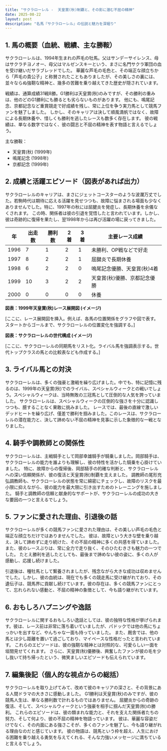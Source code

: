```yaml
---
title: "サクラローレル -  天皇賞(秋)制覇と、その影に潜む不屈の精神"
date: 2025-08-22
layout: post
description: "名馬『サクラローレル』の伝説と魅力を深堀り"
---
```


## 1. 馬の概要（血統、戦績、主な勝鞍）

サクラローレルは、1994年生まれの芦毛の牡馬。父はサンデーサイレンス、母はサクラチヨノオー、母父はマルゼンスキーという、まさに名門サクラ軍団の血を受け継いだサラブレッドでした。  華麗な芦毛の毛色と、その端正な顔立ちから「芦毛の貴公子」と称賛されたこともありましたが、その美しさの裏には、並々ならぬ強靭な精神と、幾多の苦難を乗り越えてきた歴史が隠されています。

戦績は、通算成績31戦8勝。G1勝利は天皇賞(秋)のみですが、その勝利の重みは、他のどのG1勝利にも勝るとも劣らないものがあります。  他にも、鳴尾記念、京都記念など重賞競走で好成績を残し、常に上位を争う実力馬として競馬ファンを魅了しました。  しかし、そのキャリアは決して順風満帆ではなく、故障による長期休養や、惜しくも勝利を逃したレースも数多く存在します。  彼の戦績は、単なる数字ではなく、彼の闘志と不屈の精神を表す物語と言えるでしょう。

主な勝鞍：

* 天皇賞(秋) (1999年)
* 鳴尾記念 (1998年)
* 京都記念 (1999年)


## 2. 成績と活躍エピソード（図表があれば出力）

サクラローレルのキャリアは、まさにジェットコースターのような波瀾万丈でした。若駒時代は期待に応える活躍を見せつつも、故障に悩まされる場面も少なくありませんでした。特に、1997年の秋には屈腱炎を発症し、長期休養を余儀なくされます。  この時、関係者は彼の引退を覚悟したと言われています。しかし、彼は奇跡的に復帰を果たし、翌1998年からは再び活躍の場に戻ってきました。

| 年 | 出走数 | 勝利数 | 2着 | 3着 | 主要レース成績 |
|---|---|---|---|---|---|
| 1996 | 7 | 1 | 2 | 1 |  未勝利、OP戦などで好走 |
| 1997 | 8 | 2 | 2 | 1 |  屈腱炎で長期休養 |
| 1998 | 6 | 2 | 2 | 0 | 鳴尾記念優勝、天皇賞(秋)4着 |
| 1999 | 10 | 3 | 2 | 2 | 天皇賞(秋)優勝、京都記念優勝 |
| 2000 | 0 | 0 | 0 | 0 |  休養 |


**図表：1999年天皇賞(秋)レース展開図 (イメージ)**

[ここに、レース展開図を挿入。例えば、各馬の位置関係をグラフや図で表す。スタートからゴールまで、サクラローレルの位置変化を強調する。]

**図表：サクラローレルの世代構成 (イメージ)**

[ここに、サクラローレルの同期馬をリスト化。ライバル馬を強調表示する。世代トップクラスの馬との比較表なども作成する。]


## 3. ライバル馬との対決

サクラローレルは、多くの強豪と激戦を繰り広げました。中でも、特に記憶に残るのは、1999年の天皇賞(秋)でのライバル、スペシャルウィークとの戦いでしょう。スペシャルウィークは、当時無敗の三冠馬として圧倒的な人気を誇っていました。  サクラローレルは、スペシャルウィークの圧倒的な強さを十分に認識しつつも、臆することなく果敢に挑みました。  レースでは、最後の直線で激しいデッドヒートを繰り広げ、僅差で勝利を掴みました。このレースは、サクラローレルの潜在能力と、決して諦めない不屈の精神を見事に示した象徴的な一戦となりました。


## 4. 騎手や調教師との関係性

サクラローレルは、主戦騎手として岡部幸雄騎手が騎乗しました。岡部騎手は、サクラローレルの能力を誰よりも理解し、彼の特性を活かした騎乗を心掛けていました。  特に、故障からの復帰後、岡部騎手の的確な判断と、サクラローレルへの深い信頼関係が、彼の復活と天皇賞(秋)制覇を支えました。  調教師の尾形充弘調教師も、サクラローレルの状態を常に綿密にチェックし、故障のリスクを最小限に抑えながら、彼の能力を最大限に引き出すためのトレーニングを施しました。  騎手と調教師の信頼と献身的なサポートが、サクラローレルの成功の大きな要因の一つと言えるでしょう。


## 5. ファンに愛された理由、引退後の話

サクラローレルが多くの競馬ファンに愛された理由は、その美しい芦毛の毛色と端正な顔立ちだけではありませんでした。  彼は、故障という大きな壁を乗り越え、決して諦めずに走り続けた、その不屈の精神に多くの共感を得ていました。  また、彼のレースぶりは、常に全力で走り抜く、そのひたむきさも魅力の一つでした。  たとえ勝利を逃したとしても、最後まで諦めない彼の姿に、多くの人が感動し、応援し続けました。

引退後は、種牡馬として繋養されましたが、残念ながら大きな成功は収めませんでした。しかし、彼の血統は、現在でも多くの競走馬に受け継がれており、その遺伝子は、競馬界に貢献し続けています。彼の存在は、多くの競馬ファンにとって、忘れられない感動と、不屈の精神の象徴として、今も語り継がれています。


## 6. おもしろハプニングや逸話

サクラローレルに関するおもしろい逸話としては、彼の独特な性格が挙げられます。彼は、レース前は非常に落ち着いていましたが、パドックでは他の馬にちょっかいを出すなど、やんちゃな一面も持っていました。  また、厩舎では、他の馬とは少し距離を置いて過ごしており、マイペースな性格だったと言われています。  これらのエピソードは、彼の強靭な精神とは対照的な、可愛らしい一面を垣間見せてくれます。  さらに、天皇賞(秋)優勝後、興奮したファンが彼の毛を少し抜いて持ち帰ったという、微笑ましいエピソードも伝えられています。


## 7. 編集後記（個人的な視点からの総括）

サクラローレルを取り上げてみて、改めて彼のキャリアの深さと、その背景にある人間ドラマの大きさに感動しました。  G1勝利は天皇賞(秋)のみですが、彼の競馬人生は、単なる勝利数で計れるものではありません。  屈腱炎からの奇跡の復活、そして、スペシャルウィークという強豪を相手に掴んだ天皇賞(秋)の勝利。  これらのエピソードは、彼の類まれな能力と、それを支えた関係者たちの努力、そして何より、彼の不屈の精神を物語っています。  彼は、華麗な容姿だけでなく、その内面にある強さこそが、多くのファンを魅了し、今も語り継がれる理由なのだと感じています。  彼の物語は、競馬という枠を超え、人生における困難を乗り越える勇気を与えてくれる、そんな力強いメッセージに満ちていると言えるでしょう。
